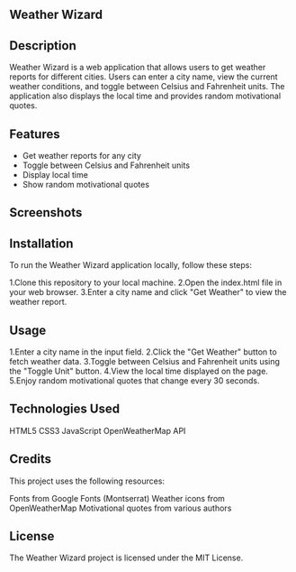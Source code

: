 ## Weather Wizard

## Description

Weather Wizard is a web application that allows users to get weather reports for different cities. Users can enter a city name, view the current weather conditions, and toggle between Celsius and Fahrenheit units. The application also displays the local time and provides random motivational quotes.

## Features
- Get weather reports for any city
- Toggle between Celsius and Fahrenheit units
- Display local time
- Show random motivational quotes

## Screenshots

## Installation
To run the Weather Wizard application locally, follow these steps:

1.Clone this repository to your local machine.
2.Open the index.html file in your web browser.
3.Enter a city name and click "Get Weather" to view the weather report.

## Usage
1.Enter a city name in the input field.
2.Click the "Get Weather" button to fetch weather data.
3.Toggle between Celsius and Fahrenheit units using the "Toggle Unit" button.
4.View the local time displayed on the page.
5.Enjoy random motivational quotes that change every 30 seconds.

## Technologies Used
HTML5
CSS3
JavaScript
OpenWeatherMap API

## Credits
This project uses the following resources:

Fonts from Google Fonts (Montserrat)
Weather icons from OpenWeatherMap
Motivational quotes from various authors

## License
The Weather Wizard project is licensed under the MIT License.
